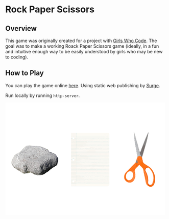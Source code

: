 # Rock Paper Scissors

## Overview

This game was originally created for a project with [Girls Who Code](https://girlswhocode.com/). The goal was to make a working Roack Paper Scissors game (ideally, in a fun and intuitive enough way to be easily understood by girls who may be new to coding).

## How to Play

You can play the game online [here](http://tight-breakfast.surge.sh/). Using static web publishing by [Surge](https://surge.sh/).

Run locally by running `http-server`.

![alt text](banner.png)
